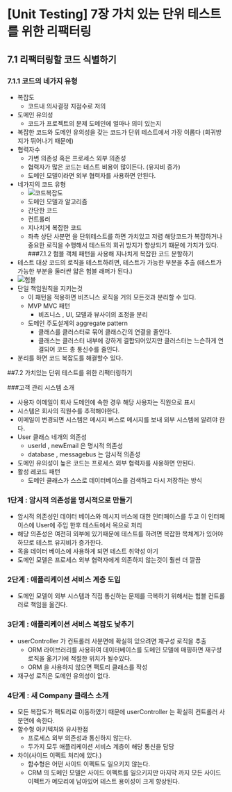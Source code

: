 # [Unit Testing] 7장 가치 있는 단위 테스트를 위한 리팩터링

## 7.1 리팩터링할 코드 식별하기
### 7.1.1 코드의 네가지 유형

- 복잡도
  - 코드내 의사결정 지점수로 저의
- 도메인 유의성
  - 코드가 프로젝트의 문제 도메인에 얼마나 의미 있는지
- 복잡한 코드와 도메인 유의성을 갖는 코드가 단위 테스트에서 가장 이롭다 (회귀방지가 뛰어나기 때문에)
- 협력자수
  - 가변 의존성 혹은 프로세스 외부 의존성
  - 협력자가 많은 코드는 테스트 비용이 많이든다. (유지비 증가)
  - 도메인 모델이라면 외부 협력자를 사용하면 안된다.
- 네가지의 코드 유형
  - ![코드복잡도](https://user-images.githubusercontent.com/58027908/232287740-d7b4c0f6-e39b-46cf-85cd-80698fb3f84b.png)
  - 도메인 모델과 알고리즘
  - 간단한 코드
  - 컨트롤러
  - 지나치게 복잡한 코드
  - 좌측 상단 사분면 을 단위테스트를 하면 가치있고 저렴 해당코드가 복잡하거나 중요한 로직을 수행해서 테스트의 회귀 방지가 향상되기 떄문에 가치가 있다.
###7.1.2 험블 객체 패턴을 사용해 지나치게 복잡한 코드 분할하기
- 테스트 대상 코드의 로직을 테스트하려면, 테스트가 가능한 부분을 추출 (테스트가 가능한 부분을 둘러싼 얇은 험블 래퍼가 된다.)
- ![험블](https://user-images.githubusercontent.com/58027908/232288214-eecca3b8-24d5-4d22-be09-a25fc716098e.png)
- 단일 책임원칙을 지키는것
  - 이 패턴을 적용하면 비즈니스 로직을 거의 모든것과 분리할 수 있다.
  - MVP MVC 패턴
    - 비즈니스 , UI, 모델과 뷰사이의 조정을 분리
  - 도메인 주도설계의 aggregate pattern 
    - 클래스를 클러스터로 묶어 클래스간의 연결을 줄인다.
    - 클래스는 클러스터 내부에 강하게 결합되어있지만 클러스터는 느슨하게 연결되어 코드 총 통신수를 줄인다.
- 분리를 하면 코드 복잡도를 해결할수 있다.

##7.2 가치있는 단위 테스트를 위한 리팩터링하기

###고객 관리 시스템 소개
- 사용자 이메일이 회사 도메인에 속한 경우 해당 사용자는 직원으로 표시
- 시스템은 회사의 직원수를 추적해야한다.
- 이메일이 변경되면 시스템은 메시지 버스로 메시지를 보내 외부 시스템에 알려야 한다.
- User 클래스 네개의 의존성
  - userId , newEmail 은 명시적 의존성
  - database , messagebus 는 암시적 의존성
- 도메인 유의성이 높은 코드는 프로세스 외부 협력자를 사용하면 안된다.
- 활성 레코드 패턴
  - 도메인 클래스가 스스로 데이터베이스를 검색하고 다시 저장하는 방식

### 1단계 : 암시적 의존성을 명시적으로 만들기
- 암시적 의존성인 데이터 베이스와 메시지 버스에 대한 인터페이스를 두고 이 인터페이스에 User에 주입 한후 테스트에서 목으로 처리
- 해당 의존성은 여전히 외부에 있기때문에 테스트를 하려면 복잡한 목체계가 있어야 하므로 테스트 유지비가 증가한다.
- 목을 데이터 베이스에 사용하게 되면 테스트 취약성 야기
- 도메인 모델은 프로세스 외부 협력자에게 의존하지 않는것이 훨씬 더 깔끔

### 2단계 : 애플리케이션 서비스 계층 도입
- 도메인 모델이 외부 시스템과 직접 통신하는 문제를 극복하기 위해서는 험블 컨트롤러로 책임을 옮긴다.

### 3단계 : 애플리케이션 서비스 복잡도 낮추기
- userController 가 컨트롤러 사분면에 확실히 있으려면 재구성 로직을 추출
  - ORM 라이브러리를 사용하여 데이터베이스를 도메인 모델에 매핑하면 재구성 로직을 옮기기에 적절한 위치가 될수있다.
  - ORM 을 사용하지 않으면 팩토리 클래스를 작성
- 재구성 로직은 도메인 유의성이 없다.

### 4단계 : 새 Company 클래스 소개
- 모든 복잡도가 팩토리로 이동하였기 때문에 userController 는 확실히 컨트롤러 사분면에 속한다.
- 함수형 아키텍처와 유사한점
  - 프로세스 외부 의존성과 통신하지 않는다.
  - 두가지 모두 애플리케이션 서비스 계층이 해당 통신을 담당
- 차이(사이드 이펙트 처리에 있다.)
  - 함수형은 어떤 사이드 이펙트도 일으키지 않는다.
  - CRM 의 도메인 모델은 사이드 이펙트를 일으키지만 마지막 까지 모든 사이드 이펙트가 메모리에 남아있어 테스트 용이성이 크게 향상된다.
